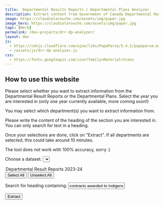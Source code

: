 ```yaml
---
title:  Departmental Results Reports / Departmental Plans Analyzer
description: Extract content from Government of Canada Departmental Results Reports or Departmental Plans for ease of analyzing
image: https://claudielarouche.com/assets/img/paper.jpg
image_hero: https://claudielarouche.com/assets/img/paper.jpg
tags: [Work]
permalink: /dev-projects/drr-dp-analyzer/
layout: dev
js:
  - https://cdnjs.cloudflare.com/ajax/libs/PapaParse/5.4.1/papaparse.min.js
  - /assets/js/drr-dp-analyzer.js
css: 
  - https://fonts.googleapis.com/icon?family=Material+Icons
---
```


## How to use this website

Please select whether you want to extract information from the Departmental Result Reports or the Departmental Plans. Select the year you are interested in (only one year currently available, more coming soon!)  

You may select which department(s) you want to extract information from.   

Please write the content of the heading of the section you are interested in. You can only search for text in a heading.   

Once your selections are done, click on "Extract". If all departments are selected, this could take around 10 minutes.  

The tool does not work with 100% accuracy, sorry :)   

<label for="datasetSelect">Choose a dataset:</label>
<select id="datasetSelect" onchange="loadUrls()">
  <option value="Departmental Result Reports 2023-24">Departmental Result Reports 2023-24</option>
</select>

<div>
  <button onclick="selectAll()">Select All</button>
  <button onclick="unselectAll()">Unselect All</button>
</div>
<div id="urlCheckboxes"></div> <!-- this holds all the checkboxes -->


<label for="searchText">Search for heading containing:</label>
<input type="text" id="searchText" value="contracts awarded to Indigenous businesses"/>

<button onclick="scrape()">Extract</button>

<div id="results"></div>

